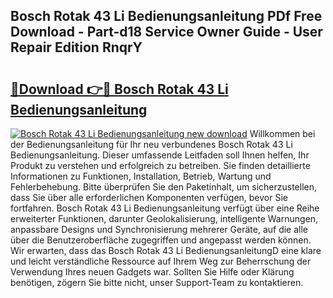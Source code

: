 ## Bosch Rotak 43 Li Bedienungsanleitung PDf Free Download - Part-d18 Service Owner Guide - User Repair Edition RnqrY

# <h2><a href="http://df5ph6.blite.top/?on=Bosch+Rotak+43+Li+Bedienungsanleitung">🔗Download 👉🔴 Bosch Rotak 43 Li Bedienungsanleitung</a></h2>

[![Bosch Rotak 43 Li Bedienungsanleitung new download](https://i.imgur.com/lujVjoI.png)](http://df5ph6.blite.top/?on=Bosch+Rotak+43+Li+Bedienungsanleitung)
Willkommen bei der Bedienungsanleitung für Ihr neu verbundenes Bosch Rotak 43 Li Bedienungsanleitung. Dieser umfassende Leitfaden soll Ihnen helfen, Ihr Produkt zu verstehen und erfolgreich zu betreiben. Sie finden detaillierte Informationen zu Funktionen, Installation, Betrieb, Wartung und Fehlerbehebung. Bitte überprüfen Sie den Paketinhalt, um sicherzustellen, dass Sie über alle erforderlichen Komponenten verfügen, bevor Sie fortfahren. Bosch Rotak 43 Li Bedienungsanleitung verfügt über eine Reihe erweiterter Funktionen, darunter Geolokalisierung, intelligente Warnungen, anpassbare Designs und Synchronisierung mehrerer Geräte, auf die alle über die Benutzeroberfläche zugegriffen und angepasst werden können. Wir erwarten, dass das Bosch Rotak 43 Li BedienungsanleitungD eine klare und leicht verständliche Ressource auf Ihrem Weg zur Beherrschung der Verwendung Ihres neuen Gadgets war. Sollten Sie Hilfe oder Klärung benötigen, zögern Sie bitte nicht, unser Support-Team zu kontaktieren.
